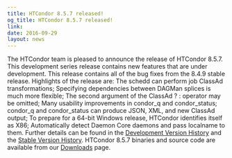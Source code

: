 ```yaml
---
title: HTCondor 8.5.7 released!
og_title: HTCondor 8.5.7 released!
link: 
date: 2016-09-29
layout: news
---
```


The HTCondor team is pleased to announce the release of HTCondor 8.5.7. This development series release contains new features that are under development. This release contains all of the bug fixes from the 8.4.9 stable release.  Highlights of the release are: The schedd can perform job ClassAd transformations; Specifying dependencies between DAGMan splices is much more flexible; The second argument of the ClassAd ? : operator may be omitted; Many usability improvements in condor_q and condor_status; condor_q and condor_status can produce JSON, XML, and new ClassAd output; To prepare for a 64-bit Windows release, HTCondor identifies itself as X86; Automatically detect Daemon Core daemons and pass localname to them.  Further details can be found in the <a href="manual/v8.5.7/10_2Development_Release.html"> Development Version History</a> and the <a href="manual/v8.5.7/10_4Stable_Release.html"> Stable Version History</a>. HTCondor 8.5.7 binaries and source code are available from our <a href="downloads/">Downloads</a> page. 
